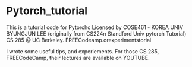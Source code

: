 # Pytorch_tutorial
This is a tutorial code for Pytorchc Licensed by
COSE461 - KOREA UNIV BYUNGJUN LEE (originally from CS224n Standford Univ pytorch Tutorial)
CS 285 @ UC Berkeley.
FREECodeamp.orexperimentstorial

I wrote some useful tips, and experiements. 
For those CS 285, FREECodeCamp, their lectures are available on YOUTUBE.
